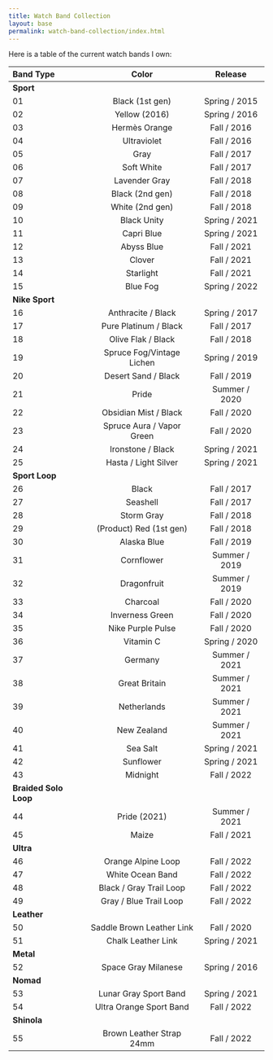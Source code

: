 ```yaml
---
title: Watch Band Collection
layout: base
permalink: watch-band-collection/index.html
---
```


Here is a table of the current watch bands I own:

| Band Type             | Color                     | Release       |
|:----------------------|:-------------------------:|:-------------:|
| **Sport**             |||
| 01                    | Black (1st gen)           | Spring / 2015 |
| 02                    | Yellow (2016)             | Spring / 2016 |
| 03                    | Hermès Orange             |   Fall / 2016 |
| 04                    | Ultraviolet               |   Fall / 2016 |
| 05                    | Gray                      |   Fall / 2017 |
| 06                    | Soft White                |   Fall / 2017 |
| 07                    | Lavender Gray             |   Fall / 2018 |
| 08                    | Black (2nd gen)           |   Fall / 2018 |
| 09                    | White (2nd gen)           |   Fall / 2018 |
| 10                    | Black Unity               | Spring / 2021 |
| 11                    | Capri Blue                | Spring / 2021 |
| 12                    | Abyss Blue                |   Fall / 2021 |
| 13                    | Clover                    |   Fall / 2021 |
| 14                    | Starlight                 |   Fall / 2021 |
| 15                    | Blue Fog                  | Spring / 2022 |
| **Nike Sport**        |||
| 16                    | Anthracite / Black        | Spring / 2017 |
| 17                    | Pure Platinum / Black     |   Fall / 2017 |
| 18                    | Olive Flak / Black        |   Fall / 2018 |
| 19                    | Spruce Fog/Vintage Lichen     | Spring / 2019 |
| 20                    | Desert Sand / Black       |   Fall / 2019 |
| 21                    | Pride                     | Summer / 2020 |
| 22                    | Obsidian Mist / Black     |   Fall / 2020 |
| 23                    | Spruce Aura / Vapor Green |   Fall / 2020 |
| 24                    | Ironstone / Black         | Spring / 2021 |
| 25                    | Hasta / Light Silver      | Spring / 2021 |
| **Sport Loop**        |||
| 26                    | Black                     |   Fall / 2017 | 
| 27                    | Seashell                  |   Fall / 2017 | 
| 28                    | Storm Gray                |   Fall / 2018 | 
| 29                    | (Product) Red (1st gen)   |   Fall / 2018 | 
| 30                    | Alaska Blue               |   Fall / 2019 |
| 31                    | Cornflower                | Summer / 2019 |
| 32                    | Dragonfruit               | Summer / 2019 |
| 33                    | Charcoal                  |   Fall / 2020 |
| 34                    | Inverness Green           |   Fall / 2020 |
| 35                    | Nike Purple Pulse         |   Fall / 2020 |
| 36                    | Vitamin C                 | Spring / 2020 |
| 37                    | Germany                   | Summer / 2021 |
| 38                    | Great Britain             | Summer / 2021 |
| 39                    | Netherlands               | Summer / 2021 |
| 40                    | New Zealand               | Summer / 2021 |
| 41                    | Sea Salt                  | Spring / 2021 | 
| 42                    | Sunflower                 | Spring / 2021 |
| 43                    | Midnight                  |   Fall / 2022 |
| **Braided Solo Loop** |||
| 44                    | Pride (2021)              | Summer / 2021 |
| 45                    | Maize                     |   Fall / 2021 |
| **Ultra**             |||
| 46                    | Orange Alpine Loop        |   Fall / 2022 |
| 47                    | White Ocean Band          |   Fall / 2022 |
| 48                    | Black / Gray Trail Loop   |   Fall / 2022 |
| 49                    | Gray / Blue Trail Loop    |   Fall / 2022 |
| **Leather**           |||
| 50                    | Saddle Brown Leather Link |   Fall / 2020 |
| 51                    | Chalk Leather Link        | Spring / 2021 |
| **Metal**             |||
| 52                    | Space Gray Milanese       | Spring / 2016 |
| **Nomad**             |||
| 53                    | Lunar Gray Sport Band     | Spring / 2021 |
| 54                    | Ultra Orange Sport Band   |   Fall / 2022 |
| **Shinola**           |||
| 55                    | Brown Leather Strap 24mm  |   Fall / 2022 |
